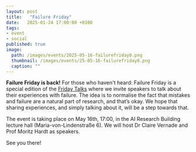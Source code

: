 ```yaml
---
layout: post
title:   "Failure Friday"
date:   2025-01-24 17:00:00 +0100
tags:
- event
- social
published: true
image:
  path: /images/events/2025-05-16-failurefriday0.png
  thumbnail: /images/events/25-05-16-failurefriday0.png
  caption: ""
---
```



**Failure Friday is back!**
For those who haven't heard: Failure Friday is a special edition of the [Friday Talks](https://fridaytalks.github.io) where we invite speakers to talk about their experiences with failure.
The idea is to normalise the fact that mistakes and failure are a natural part of research, and that’s okay.
We hope that sharing experiences, and simply talking about it, will be a step towards that.

The event is taking place on May 16th, 17:00, in the AI Research Building lecture hall (Maria-von-Lindenstraße 6).
We will host Dr Claire Vernade and Prof Moritz Hardt as speakers.

See you there!

